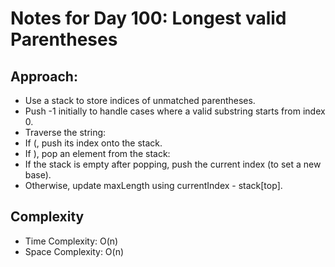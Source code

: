 # Notes for Day 100: Longest valid Parentheses

## Approach:

- Use a stack to store indices of unmatched parentheses.
- Push -1 initially to handle cases where a valid substring starts from index 0.
- Traverse the string:
- If (, push its index onto the stack.
- If ), pop an element from the stack:
- If the stack is empty after popping, push the current index (to set a new base).
- Otherwise, update maxLength using currentIndex - stack[top].

## Complexity

- Time Complexity: O(n)
- Space Complexity: O(n)
